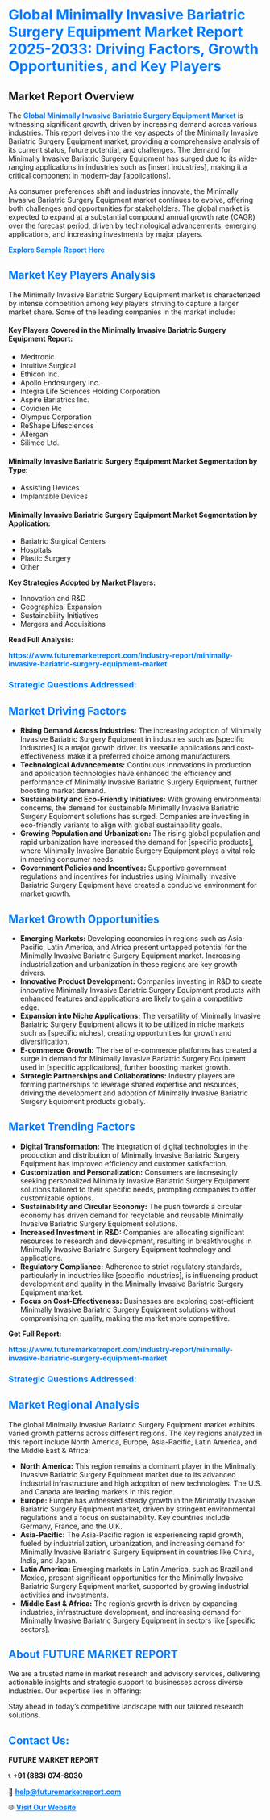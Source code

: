 <h1 style="color: #007BFF;">Global Minimally Invasive Bariatric Surgery Equipment Market Report 2025-2033: Driving Factors, Growth Opportunities, and Key Players</h1>

<section id="overview">
<h2>Market Report Overview</h2>
<p>The <a href="https://www.futuremarketreport.com/industry-report/minimally-invasive-bariatric-surgery-equipment-market" style="color: #007BFF; text-decoration: none;"><strong>Global Minimally Invasive Bariatric Surgery Equipment Market</strong></a> is witnessing significant growth, driven by increasing demand across various industries. This report delves into the key aspects of the Minimally Invasive Bariatric Surgery Equipment market, providing a comprehensive analysis of its current status, future potential, and challenges. The demand for Minimally Invasive Bariatric Surgery Equipment has surged due to its wide-ranging applications in industries such as [insert industries], making it a critical component in modern-day [applications].</p>
<p>As consumer preferences shift and industries innovate, the Minimally Invasive Bariatric Surgery Equipment market continues to evolve, offering both challenges and opportunities for stakeholders. The global market is expected to expand at a substantial compound annual growth rate (CAGR) over the forecast period, driven by technological advancements, emerging applications, and increasing investments by major players.</p>
</section>

<section id="overview">
<p><a href="https://www.futuremarketreport.com/request-sample/reportId=78887" style="color: #007BFF; text-decoration: none;"><strong>Explore Sample Report Here</strong></a></p>
</section>

<section id="key-players">
<h2 style="color: #007BFF;">Market Key Players Analysis</h2>
<p>The Minimally Invasive Bariatric Surgery Equipment market is characterized by intense competition among key players striving to capture a larger market share. Some of the leading companies in the market include:</p>
<h4>Key Players Covered in the Minimally Invasive Bariatric Surgery Equipment Report:</h4>
<ul><li>Medtronic</li><li>Intuitive Surgical</li><li>Ethicon Inc.</li><li>Apollo Endosurgery Inc.</li><li>Integra Life Sciences Holding Corporation</li><li>Aspire Bariatrics Inc.</li><li>Covidien Plc</li><li>Olympus Corporation</li><li>ReShape Lifesciences</li><li>Allergan</li><li>Silimed Ltd.</li></ul>
<h4>Minimally Invasive Bariatric Surgery Equipment Market Segmentation by Type:</h4>
<ul><li>Assisting Devices</li><li>Implantable Devices</li></ul>

<h4>Minimally Invasive Bariatric Surgery Equipment Market Segmentation by Application:</h4>
<ul><li>Bariatric Surgical Centers</li><li>Hospitals</li><li>Plastic Surgery</li><li>Other</li></ul>
<p><strong>Key Strategies Adopted by Market Players:</strong></p>
<ul>
<li>Innovation and R&D</li>
<li>Geographical Expansion</li>
<li>Sustainability Initiatives</li>
<li>Mergers and Acquisitions</li>
</ul>
</section>

<section>
<p><strong>Read Full Analysis: </strong></p><a href="https://www.futuremarketreport.com/industry-report/minimally-invasive-bariatric-surgery-equipment-market" style="color: #007BFF; text-decoration: none;"><strong>https://www.futuremarketreport.com/industry-report/minimally-invasive-bariatric-surgery-equipment-market</strong></a>
<h3 style="color: #007BFF;">Strategic Questions Addressed:</h3>
</section>

<section id="driving-factors">
<h2 style="color: #007BFF;">Market Driving Factors</h2>
<ul>
<li><strong>Rising Demand Across Industries:</strong> The increasing adoption of Minimally Invasive Bariatric Surgery Equipment in industries such as [specific industries] is a major growth driver. Its versatile applications and cost-effectiveness make it a preferred choice among manufacturers.</li>
<li><strong>Technological Advancements:</strong> Continuous innovations in production and application technologies have enhanced the efficiency and performance of Minimally Invasive Bariatric Surgery Equipment, further boosting market demand.</li>
<li><strong>Sustainability and Eco-Friendly Initiatives:</strong> With growing environmental concerns, the demand for sustainable Minimally Invasive Bariatric Surgery Equipment solutions has surged. Companies are investing in eco-friendly variants to align with global sustainability goals.</li>
<li><strong>Growing Population and Urbanization:</strong> The rising global population and rapid urbanization have increased the demand for [specific products], where Minimally Invasive Bariatric Surgery Equipment plays a vital role in meeting consumer needs.</li>
<li><strong>Government Policies and Incentives:</strong> Supportive government regulations and incentives for industries using Minimally Invasive Bariatric Surgery Equipment have created a conducive environment for market growth.</li>
</ul>
</section>

<section id="growth-opportunities">
<h2 style="color: #007BFF;">Market Growth Opportunities</h2>
<ul>
<li><strong>Emerging Markets:</strong> Developing economies in regions such as Asia-Pacific, Latin America, and Africa present untapped potential for the Minimally Invasive Bariatric Surgery Equipment market. Increasing industrialization and urbanization in these regions are key growth drivers.</li>
<li><strong>Innovative Product Development:</strong> Companies investing in R&D to create innovative Minimally Invasive Bariatric Surgery Equipment products with enhanced features and applications are likely to gain a competitive edge.</li>
<li><strong>Expansion into Niche Applications:</strong> The versatility of Minimally Invasive Bariatric Surgery Equipment allows it to be utilized in niche markets such as [specific niches], creating opportunities for growth and diversification.</li>
<li><strong>E-commerce Growth:</strong> The rise of e-commerce platforms has created a surge in demand for Minimally Invasive Bariatric Surgery Equipment used in [specific applications], further boosting market growth.</li>
<li><strong>Strategic Partnerships and Collaborations:</strong> Industry players are forming partnerships to leverage shared expertise and resources, driving the development and adoption of Minimally Invasive Bariatric Surgery Equipment products globally.</li>
</ul>
</section>

<section id="trending-factors">
<h2 style="color: #007BFF;">Market Trending Factors</h2>
<ul>
<li><strong>Digital Transformation:</strong> The integration of digital technologies in the production and distribution of Minimally Invasive Bariatric Surgery Equipment has improved efficiency and customer satisfaction.</li>
<li><strong>Customization and Personalization:</strong> Consumers are increasingly seeking personalized Minimally Invasive Bariatric Surgery Equipment solutions tailored to their specific needs, prompting companies to offer customizable options.</li>
<li><strong>Sustainability and Circular Economy:</strong> The push towards a circular economy has driven demand for recyclable and reusable Minimally Invasive Bariatric Surgery Equipment solutions.</li>
<li><strong>Increased Investment in R&D:</strong> Companies are allocating significant resources to research and development, resulting in breakthroughs in Minimally Invasive Bariatric Surgery Equipment technology and applications.</li>
<li><strong>Regulatory Compliance:</strong> Adherence to strict regulatory standards, particularly in industries like [specific industries], is influencing product development and quality in the Minimally Invasive Bariatric Surgery Equipment market.</li>
<li><strong>Focus on Cost-Effectiveness:</strong> Businesses are exploring cost-efficient Minimally Invasive Bariatric Surgery Equipment solutions without compromising on quality, making the market more competitive.</li>
</ul>
</section>

<section>
<p><strong>Get Full Report: </strong></p><a href="https://www.futuremarketreport.com/industry-report/minimally-invasive-bariatric-surgery-equipment-market" style="color: #007BFF; text-decoration: none;"><strong>https://www.futuremarketreport.com/industry-report/minimally-invasive-bariatric-surgery-equipment-market</strong></a>
<h3 style="color: #007BFF;">Strategic Questions Addressed:</h3>
</section>


<section id="regional-analysis">
<h2 style="color: #007BFF;">Market Regional Analysis</h2>
<p>The global Minimally Invasive Bariatric Surgery Equipment market exhibits varied growth patterns across different regions. The key regions analyzed in this report include North America, Europe, Asia-Pacific, Latin America, and the Middle East & Africa:</p>
<ul>
<li><strong>North America:</strong> This region remains a dominant player in the Minimally Invasive Bariatric Surgery Equipment market due to its advanced industrial infrastructure and high adoption of new technologies. The U.S. and Canada are leading markets in this region.</li>
<li><strong>Europe:</strong> Europe has witnessed steady growth in the Minimally Invasive Bariatric Surgery Equipment market, driven by stringent environmental regulations and a focus on sustainability. Key countries include Germany, France, and the U.K.</li>
<li><strong>Asia-Pacific:</strong> The Asia-Pacific region is experiencing rapid growth, fueled by industrialization, urbanization, and increasing demand for Minimally Invasive Bariatric Surgery Equipment in countries like China, India, and Japan.</li>
<li><strong>Latin America:</strong> Emerging markets in Latin America, such as Brazil and Mexico, present significant opportunities for the Minimally Invasive Bariatric Surgery Equipment market, supported by growing industrial activities and investments.</li>
<li><strong>Middle East & Africa:</strong> The region’s growth is driven by expanding industries, infrastructure development, and increasing demand for Minimally Invasive Bariatric Surgery Equipment in sectors like [specific sectors].</li>
</ul>
</section>

<footer>
<h2 style="color: #007BFF;">About FUTURE MARKET REPORT</h2>
<p>We are a trusted name in market research and advisory services, delivering actionable insights and strategic support to businesses across diverse industries. Our expertise lies in offering:</p>

<p>Stay ahead in today’s competitive landscape with our tailored research solutions.</p>

<h2 style="color: #007BFF;">Contact Us:</h2>
<p><strong>FUTURE MARKET REPORT</strong></p>
<p>📞 <strong>+91 (883) 074-8030</strong></p>
<p>📧 <strong><a href="mailto:help@futuremarketreport.com" style="color: #007BFF;">help@futuremarketreport.com</a></strong></p>
<p>🌐 <strong><a href="https://www.futuremarketreport.com/" style="color: #007BFF;">Visit Our Website</a></strong></p>
</footer>